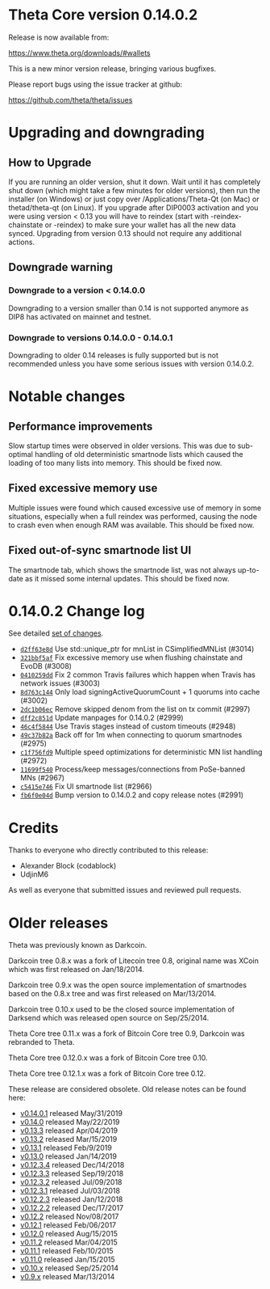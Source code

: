 Theta Core version 0.14.0.2
==========================

Release is now available from:

  <https://www.theta.org/downloads/#wallets>

This is a new minor version release, bringing various bugfixes.

Please report bugs using the issue tracker at github:

  <https://github.com/theta/theta/issues>


Upgrading and downgrading
=========================

How to Upgrade
--------------

If you are running an older version, shut it down. Wait until it has completely
shut down (which might take a few minutes for older versions), then run the
installer (on Windows) or just copy over /Applications/Theta-Qt (on Mac) or
thetad/theta-qt (on Linux). If you upgrade after DIP0003 activation and you were
using version < 0.13 you will have to reindex (start with -reindex-chainstate
or -reindex) to make sure your wallet has all the new data synced. Upgrading from
version 0.13 should not require any additional actions.

Downgrade warning
-----------------

### Downgrade to a version < 0.14.0.0

Downgrading to a version smaller than 0.14 is not supported anymore as DIP8 has
activated on mainnet and testnet.

### Downgrade to versions 0.14.0.0 - 0.14.0.1

Downgrading to older 0.14 releases is fully supported but is not
recommended unless you have some serious issues with version 0.14.0.2.

Notable changes
===============

Performance improvements
------------------------
Slow startup times were observed in older versions. This was due to sub-optimal handling of old
deterministic smartnode lists which caused the loading of too many lists into memory. This should be
fixed now.

Fixed excessive memory use
--------------------------
Multiple issues were found which caused excessive use of memory in some situations, especially when
a full reindex was performed, causing the node to crash even when enough RAM was available. This should
be fixed now.

Fixed out-of-sync smartnode list UI
------------------------------------
The smartnode tab, which shows the smartnode list, was not always up-to-date as it missed some internal
updates. This should be fixed now.

0.14.0.2 Change log
===================

See detailed [set of changes](https://github.com/theta/theta/compare/v0.14.0.1...theta:v0.14.0.2).

- [`d2ff63e8d`](https://github.com/theta/theta/commit/d2ff63e8d) Use std::unique_ptr for mnList in CSimplifiedMNList (#3014)
- [`321bbf5af`](https://github.com/theta/theta/commit/321bbf5af) Fix excessive memory use when flushing chainstate and EvoDB (#3008)
- [`0410259dd`](https://github.com/theta/theta/commit/0410259dd) Fix 2 common Travis failures which happen when Travis has network issues (#3003)
- [`8d763c144`](https://github.com/theta/theta/commit/8d763c144) Only load signingActiveQuorumCount + 1 quorums into cache (#3002)
- [`2dc1b06ec`](https://github.com/theta/theta/commit/2dc1b06ec) Remove skipped denom from the list on tx commit (#2997)
- [`dff2c851d`](https://github.com/theta/theta/commit/dff2c851d) Update manpages for 0.14.0.2 (#2999)
- [`46c4f5844`](https://github.com/theta/theta/commit/46c4f5844) Use Travis stages instead of custom timeouts (#2948)
- [`49c37b82a`](https://github.com/theta/theta/commit/49c37b82a) Back off for 1m when connecting to quorum smartnodes (#2975)
- [`c1f756fd9`](https://github.com/theta/theta/commit/c1f756fd9) Multiple speed optimizations for deterministic MN list handling (#2972)
- [`11699f540`](https://github.com/theta/theta/commit/11699f540) Process/keep messages/connections from PoSe-banned MNs (#2967)
- [`c5415e746`](https://github.com/theta/theta/commit/c5415e746) Fix UI smartnode list (#2966)
- [`fb6f0e04d`](https://github.com/theta/theta/commit/fb6f0e04d) Bump version to 0.14.0.2 and copy release notes (#2991)

Credits
=======

Thanks to everyone who directly contributed to this release:

- Alexander Block (codablock)
- UdjinM6

As well as everyone that submitted issues and reviewed pull requests.

Older releases
==============

Theta was previously known as Darkcoin.

Darkcoin tree 0.8.x was a fork of Litecoin tree 0.8, original name was XCoin
which was first released on Jan/18/2014.

Darkcoin tree 0.9.x was the open source implementation of smartnodes based on
the 0.8.x tree and was first released on Mar/13/2014.

Darkcoin tree 0.10.x used to be the closed source implementation of Darksend
which was released open source on Sep/25/2014.

Theta Core tree 0.11.x was a fork of Bitcoin Core tree 0.9,
Darkcoin was rebranded to Theta.

Theta Core tree 0.12.0.x was a fork of Bitcoin Core tree 0.10.

Theta Core tree 0.12.1.x was a fork of Bitcoin Core tree 0.12.

These release are considered obsolete. Old release notes can be found here:

- [v0.14.0.1](https://github.com/theta/theta/blob/master/doc/release-notes/theta/release-notes-0.14.0.1.md) released May/31/2019
- [v0.14.0](https://github.com/theta/theta/blob/master/doc/release-notes/theta/release-notes-0.14.0.md) released May/22/2019
- [v0.13.3](https://github.com/theta/theta/blob/master/doc/release-notes/theta/release-notes-0.13.3.md) released Apr/04/2019
- [v0.13.2](https://github.com/theta/theta/blob/master/doc/release-notes/theta/release-notes-0.13.2.md) released Mar/15/2019
- [v0.13.1](https://github.com/theta/theta/blob/master/doc/release-notes/theta/release-notes-0.13.1.md) released Feb/9/2019
- [v0.13.0](https://github.com/theta/theta/blob/master/doc/release-notes/theta/release-notes-0.13.0.md) released Jan/14/2019
- [v0.12.3.4](https://github.com/theta/theta/blob/master/doc/release-notes/theta/release-notes-0.12.3.4.md) released Dec/14/2018
- [v0.12.3.3](https://github.com/theta/theta/blob/master/doc/release-notes/theta/release-notes-0.12.3.3.md) released Sep/19/2018
- [v0.12.3.2](https://github.com/theta/theta/blob/master/doc/release-notes/theta/release-notes-0.12.3.2.md) released Jul/09/2018
- [v0.12.3.1](https://github.com/theta/theta/blob/master/doc/release-notes/theta/release-notes-0.12.3.1.md) released Jul/03/2018
- [v0.12.2.3](https://github.com/theta/theta/blob/master/doc/release-notes/theta/release-notes-0.12.2.3.md) released Jan/12/2018
- [v0.12.2.2](https://github.com/theta/theta/blob/master/doc/release-notes/theta/release-notes-0.12.2.2.md) released Dec/17/2017
- [v0.12.2](https://github.com/theta/theta/blob/master/doc/release-notes/theta/release-notes-0.12.2.md) released Nov/08/2017
- [v0.12.1](https://github.com/theta/theta/blob/master/doc/release-notes/theta/release-notes-0.12.1.md) released Feb/06/2017
- [v0.12.0](https://github.com/theta/theta/blob/master/doc/release-notes/theta/release-notes-0.12.0.md) released Aug/15/2015
- [v0.11.2](https://github.com/theta/theta/blob/master/doc/release-notes/theta/release-notes-0.11.2.md) released Mar/04/2015
- [v0.11.1](https://github.com/theta/theta/blob/master/doc/release-notes/theta/release-notes-0.11.1.md) released Feb/10/2015
- [v0.11.0](https://github.com/theta/theta/blob/master/doc/release-notes/theta/release-notes-0.11.0.md) released Jan/15/2015
- [v0.10.x](https://github.com/theta/theta/blob/master/doc/release-notes/theta/release-notes-0.10.0.md) released Sep/25/2014
- [v0.9.x](https://github.com/theta/theta/blob/master/doc/release-notes/theta/release-notes-0.9.0.md) released Mar/13/2014

